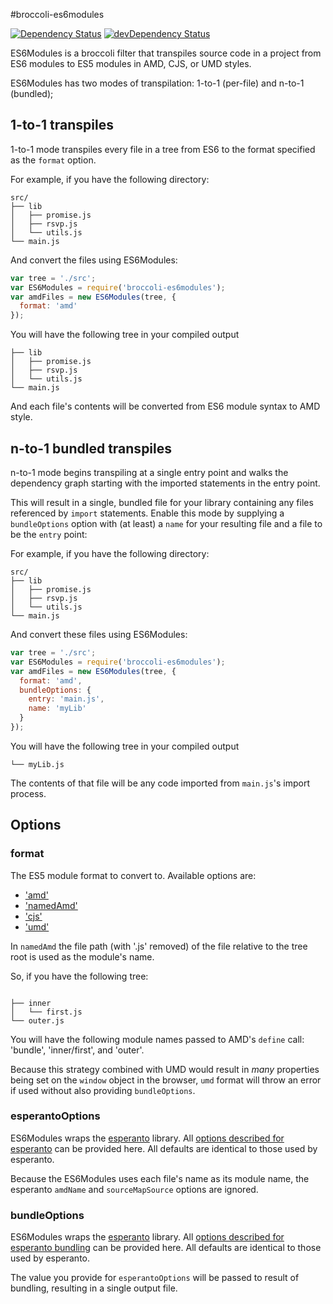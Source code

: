 #broccoli-es6modules

[![Dependency Status](https://david-dm.org/ember-cli/broccoli-es6modules.svg)](https://david-dm.org/ember-cli/broccoli-es6modules)
[![devDependency Status](https://david-dm.org/ember-cli/broccoli-es6modules/dev-status.svg)](https://david-dm.org/ember-cli/broccoli-es6modules#info=devDependencies)

ES6Modules is a broccoli filter that transpiles source code in a
project from ES6 modules to ES5 modules in AMD, CJS, or UMD styles.

ES6Modules has two modes of transpilation: 1-to-1 (per-file) and n-to-1 (bundled);

## 1-to-1 transpiles

1-to-1 mode transpiles every file in a tree from ES6 to the format specified
as the `format` option.

For example, if you have the following directory:

```shell
src/
├── lib
│   ├── promise.js
│   ├── rsvp.js
│   └── utils.js
└── main.js
```

And convert the files using ES6Modules:

```javascript
var tree = './src';
var ES6Modules = require('broccoli-es6modules');
var amdFiles = new ES6Modules(tree, {
  format: 'amd'
});
```

You will have the following tree in your compiled output


```shell
├── lib
│   ├── promise.js
│   ├── rsvp.js
│   └── utils.js
└── main.js
```

And each file's contents will be converted from ES6 module syntax to AMD style.

## n-to-1 bundled transpiles

n-to-1 mode begins transpiling at a single entry point and walks the dependency graph starting
with the imported statements in the entry point.

This will result in a single, bundled file for your library containing any
files referenced by `import` statements. Enable this mode by supplying a
`bundleOptions` option with (at least) a `name` for your resulting file and a
file to be the `entry` point:

For example, if you have the following directory:

```shell
src/
├── lib
│   ├── promise.js
│   ├── rsvp.js
│   └── utils.js
└── main.js
```

And convert these files using ES6Modules:

```javascript
var tree = './src';
var ES6Modules = require('broccoli-es6modules');
var amdFiles = new ES6Modules(tree, {
  format: 'amd',
  bundleOptions: {
    entry: 'main.js',
    name: 'myLib'
  }
});
```

You will have the following tree in your compiled output


```shell
└── myLib.js
```

The contents of that file will be any code imported from `main.js`'s import process.

## Options

### format
The ES5 module format to convert to. Available options are:

  * ['amd'](http://requirejs.org/docs/whyamd.html#amd)
  * ['namedAmd'](http://requirejs.org/docs/whyamd.html#namedmodules)
  * ['cjs'](http://requirejs.org/docs/whyamd.html#commonjs)
  * ['umd'](https://github.com/umdjs/umd)


In `namedAmd` the file path (with '.js' removed) of the file relative to the tree root
is used as the module's name.

So, if you have the following tree:

```

├── inner
│   └── first.js
└── outer.js
```

You will have the following module names passed to AMD's `define` call:
'bundle', 'inner/first', and  'outer'.

Because this strategy combined with UMD would result in _many_ properties being set on
the `window` object in the browser, `umd` format will throw an error if used without also
providing `bundleOptions`.

### esperantoOptions
ES6Modules wraps the [esperanto](http://esperantojs.org/) library. All [options described for
esperanto](https://github.com/esperantojs/esperanto/wiki/Converting-a-single-module#options)
can be provided here. All defaults are identical to those used by esperanto.

Because the ES6Modules uses each file's name as its module name, the esperanto `amdName` and
`sourceMapSource` options are ignored.

### bundleOptions
ES6Modules wraps the [esperanto](http://esperantojs.org/) library. All [options described for
esperanto bundling](https://github.com/esperantojs/esperanto/wiki/Bundling-multiple-ES6-modules#other-formats-and-options)
can be provided here. All defaults are identical to those used by esperanto.

The value you provide for `esperantoOptions` will be passed to result of bundling, resulting
in a single output file.
